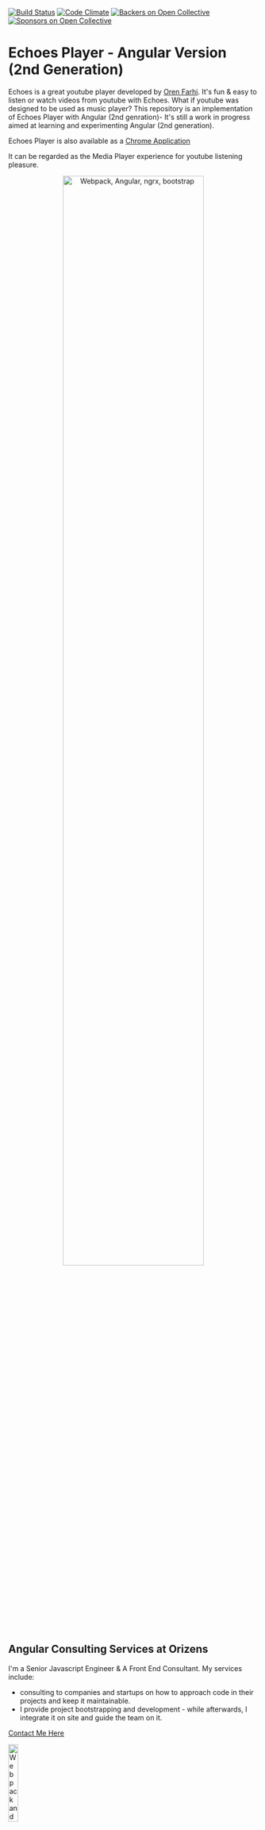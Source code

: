 [![Build Status](https://travis-ci.org/orizens/echoes-player.svg?branch=master)](https://travis-ci.org/orizens/echoes-player) [![Code Climate](https://codeclimate.com/github/orizens/echoes-player/badges/gpa.svg)](https://codeclimate.com/github/orizens/echoes-player) [![Backers on Open Collective](https://opencollective.com/echoes-player/backers/badge.svg)](#backers) [![Sponsors on Open Collective](https://opencollective.com/echoes-player/sponsors/badge.svg)](#sponsors) 


# Echoes Player - Angular Version (2nd Generation)
Echoes is a great youtube player developed by [Oren Farhi](http://orizens.com).
It's fun & easy to listen or watch videos from youtube with Echoes.
What if youtube was designed to be used as music player?
This repository is an implementation of Echoes Player with Angular (2nd genration)- It's still a work in progress aimed at learning and experimenting Angular (2nd generation).

Echoes Player is also available as a [Chrome Application](https://chrome.google.com/webstore/detail/echoes-player/aaenpaopfebcmdaegggjbkhaedlbbkde)

It can be regarded as the Media Player experience for youtube listening pleasure.

<p align="center">
  <a href="http://echoesplayer.com" target="_blank">
    <img src="https://user-images.githubusercontent.com/878660/30917366-7ffe7ba2-a3a4-11e7-89ab-e85f4b761bcb.png" alt="Webpack, Angular, ngrx, bootstrap" width="75%"/>
  </a>
</p>

## Angular Consulting Services at Orizens
I'm a Senior Javascript Engineer & A Front End Consultant.
My services include:  
- consulting to companies and startups on how to approach code in their projects and keep it maintainable.  
- I provide project bootstrapping and development - while afterwards, I integrate it on site and guide the team on it.  

[Contact Me Here](http://orizens.com/contact)

  <a href="https://orizens.com" target="_blank">
    <img src="https://cloud.githubusercontent.com/assets/878660/23353771/d0adbd12-fcd6-11e6-96be-7a236f8819d9.png" alt="Webpack and Angular" width="20%"/>
  </a>

# Tech Stack

## Included @ngrx solutions:  
- [ngrx/store](https://github.com/ngrx/platform/blob/master/docs/store/README.md) - State Management a la "[Redux](https://github.com/reactjs/redux)" based on RxJs  
- [ngrx/effects](https://github.com/ngrx/platform/blob/master/docs/effects/README.md) - Side Effects layer for ngrx/store  
- ~[ngrx/router-store](https://github.com/ngrx/platform/blob/master/docs/router-store/README.md) - Bindings to connect the Angular Router to @ngrx/store~  
- [ngrx-store-localstorage](https://github.com/btroncone/ngrx-store-localstorage) - local sotrage support for ngrx/store  
- [ngrx/store-devtools](https://github.com/ngrx/platform/blob/master/docs/store-devtools/README.md) - a connector to [redux devtool](https://chrome.google.com/webstore/detail/redux-devtools/lmhkpmbekcpmknklioeibfkpmmfibljd?hl=en-US) for chrome  

## Included Technologies & Libraries
- [Angular +4.x](http://angular.io) 
- [Angular CLI](https://cli.angular.io/)
- [@ngrx Platform v4](https://github.com/ngrx/platform) 
- Bootstrap v3.x (SASS, selected modules)
- Typescript 2.x
- ES6 / ES2015 (using Loader Spec)

# EchoesPlayer

This project was generated with [Angular CLI](https://github.com/angular/angular-cli) version 1.0.0.

## Development server
Run `npm start` for a dev server. Navigate to `http://localhost:4200/`. The app will automatically reload if you change any of the source files.

## Code scaffolding

Run `ng generate component component-name` to generate a new component. You can also use `ng generate directive/pipe/service/class/module`.

## Build

Run `npm run build` to build the project. The build artifacts will be stored in the `dist/` directory. Use the `-prod` flag for a production build.

### Build for Production
Run `npm run build:prod` to build the project minified for production with AOT.  

## Configure api keys
Echoes use environment variables to integrate Google Analytics, youtube data api key and youtube client id for authorization. 
These defiend as template variables, and are replaced after a successfull build with build-env.js.  
### Youtube Keys 
Generate your own keys via [google's console](https://console.cloud.google.com/apis/credentials) 
Required Keys are:  
```API Key```  
```OAuth client ID```
### Analytics Key (Optional)
The key is the project ID usually can be retreived from the analytics Admin interface. it exist as part of the "script" to paste in your html file. 

## Running unit tests

Run `npm test` to execute the unit tests via [Karma](https://karma-runner.github.io).  
Run `npm run test:ci` to execute the unit tests only **Once** 
## Running end-to-end tests

Run `npm run e2e` to execute the end-to-end tests via [Protractor](http://www.protractortest.org/).
Before running the tests make sure you are serving the app via `ng serve`.

## Further help

To get more help on the Angular CLI use `ng help` or go check out the [Angular CLI README](https://github.com/angular/angular-cli/blob/master/README.md).

# Bundle analyze explorer
[look at issue](https://github.com/angular/angular-cli/issues/4172) 
1. make sure ```npm i source-map-explorer -g```
1. ```ng build --prod --aot --sm``` (the sourcemap is for later steps)  
1. ```cd dist && source-map-explorer A-FILE-WITH-HASH.js```
## Contributors

This project exists thanks to all the people who contribute. [[Contribute](CONTRIBUTING.md)].
<a href="graphs/contributors"><img src="https://opencollective.com/echoes-player/contributors.svg?width=890" /></a>


## Backers

Thank you to all our backers! 🙏 [[Become a backer](https://opencollective.com/echoes-player#backer)]

<a href="https://opencollective.com/echoes-player#backers" target="_blank"><img src="https://opencollective.com/echoes-player/backers.svg?width=890"></a>


## Sponsors

Support this project by becoming a sponsor. Your logo will show up here with a link to your website. [[Become a sponsor](https://opencollective.com/echoes-player#sponsor)]

<a href="https://opencollective.com/echoes-player/sponsor/0/website" target="_blank"><img src="https://opencollective.com/echoes-player/sponsor/0/avatar.svg"></a>
<a href="https://opencollective.com/echoes-player/sponsor/1/website" target="_blank"><img src="https://opencollective.com/echoes-player/sponsor/1/avatar.svg"></a>
<a href="https://opencollective.com/echoes-player/sponsor/2/website" target="_blank"><img src="https://opencollective.com/echoes-player/sponsor/2/avatar.svg"></a>
<a href="https://opencollective.com/echoes-player/sponsor/3/website" target="_blank"><img src="https://opencollective.com/echoes-player/sponsor/3/avatar.svg"></a>
<a href="https://opencollective.com/echoes-player/sponsor/4/website" target="_blank"><img src="https://opencollective.com/echoes-player/sponsor/4/avatar.svg"></a>
<a href="https://opencollective.com/echoes-player/sponsor/5/website" target="_blank"><img src="https://opencollective.com/echoes-player/sponsor/5/avatar.svg"></a>
<a href="https://opencollective.com/echoes-player/sponsor/6/website" target="_blank"><img src="https://opencollective.com/echoes-player/sponsor/6/avatar.svg"></a>
<a href="https://opencollective.com/echoes-player/sponsor/7/website" target="_blank"><img src="https://opencollective.com/echoes-player/sponsor/7/avatar.svg"></a>
<a href="https://opencollective.com/echoes-player/sponsor/8/website" target="_blank"><img src="https://opencollective.com/echoes-player/sponsor/8/avatar.svg"></a>
<a href="https://opencollective.com/echoes-player/sponsor/9/website" target="_blank"><img src="https://opencollective.com/echoes-player/sponsor/9/avatar.svg"></a>


